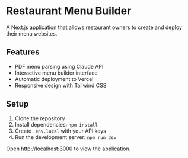 # Restaurant Menu Builder

A Next.js application that allows restaurant owners to create and deploy their menu websites.

## Features

- PDF menu parsing using Claude API
- Interactive menu builder interface
- Automatic deployment to Vercel
- Responsive design with Tailwind CSS

## Setup

1. Clone the repository
2. Install dependencies: `npm install`
3. Create `.env.local` with your API keys
4. Run the development server: `npm run dev`

Open [http://localhost:3000](http://localhost:3000) to view the application.